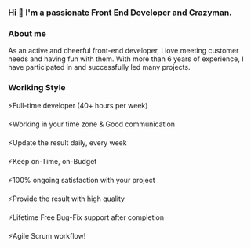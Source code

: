 ### Hi 👋 I'm a passionate Front End Developer and Crazyman.

### About me
As an active and cheerful front-end developer, I love meeting customer needs and having fun with them. With more than 6 years of experience, I have participated in and successfully led many projects.

### Woriking Style
⚡Full-time developer (40+ hours per week)

⚡Working in your time zone & Good communication

⚡Update the result daily, every week

⚡Keep on-Time, on-Budget

⚡100% ongoing satisfaction with your project

⚡Provide the result with high quality

⚡Lifetime Free Bug-Fix support after completion

⚡Agile Scrum workflow!

<!--
**royalcrystalking/royalcrystalking** is a ✨ _special_ ✨ repository because its `README.md` (this file) appears on your GitHub profile.

Here are some ideas to get you started:

- 🔭 I’m currently working on ...
- 🌱 I’m currently learning ...
- 👯 I’m looking to collaborate on ...
- 🤔 I’m looking for help with ...
- 💬 Ask me about ...
- 📫 How to reach me: ...
- 😄 Pronouns: ...
- ⚡ Fun fact: ...
-->
